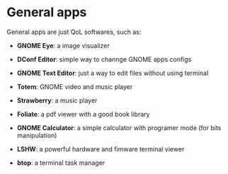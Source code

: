 # General apps

General apps are just QoL softwares, such as:

- **GNOME Eye**: a image visualizer

- **DConf Editor**: simple way to channge GNOME apps configs

- **GNOME Text Editor**: just a way to edit files without using terminal

- **Totem**: GNOME video and music player

- **Strawberry**: a music player

- **Foliate**: a pdf viewer with a good book library

- **GNOME Calculator**: a simple calculator with programer mode (for bits manipulation)

- **LSHW**: a powerful hardware and fimware terminal viewer

- **btop**: a terminal task manager

